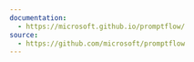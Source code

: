```yaml
---
documentation:
  - https://microsoft.github.io/promptflow/
source:
  - https://github.com/microsoft/promptflow
---
```


